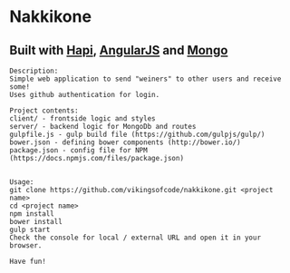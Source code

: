 # Nakkikone

## Built with [Hapi](http://hapijs.com), [AngularJS](http://angularjs.com) and [Mongo](http://mongodb.org)
```
Description:
Simple web application to send "weiners" to other users and receive some!
Uses github authentication for login.

Project contents:
client/ - frontside logic and styles
server/ - backend logic for MongoDb and routes
gulpfile.js - gulp build file (https://github.com/gulpjs/gulp/)
bower.json - defining bower components (http://bower.io/)
package.json - config file for NPM (https://docs.npmjs.com/files/package.json)


Usage:
git clone https://github.com/vikingsofcode/nakkikone.git <project name>
cd <project name>
npm install
bower install
gulp start
Check the console for local / external URL and open it in your browser.

Have fun!
```
